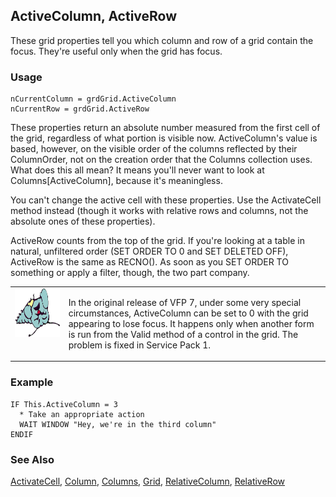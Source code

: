 ## ActiveColumn, ActiveRow

These grid properties tell you which column and row of a grid contain the focus. They're useful only when the grid has focus.

### Usage

```foxpro
nCurrentColumn = grdGrid.ActiveColumn
nCurrentRow = grdGrid.ActiveRow
```

These properties return an absolute number measured from the first cell of the grid, regardless of what portion is visible now. ActiveColumn's value is based, however, on the visible order of the columns reflected by their ColumnOrder, not on the creation order that the Columns collection uses. What does this all mean? It means you'll never want to look at Columns[ActiveColumn], because it's meaningless.

You can't change the active cell with these properties. Use the ActivateCell method instead (though it works with relative rows and columns, not the absolute ones of these properties).

ActiveRow counts from the top of the grid. If you're looking at a table in natural, unfiltered order (SET ORDER TO 0 and SET DELETED OFF), ActiveRow is the same as RECNO(). As soon as you SET ORDER TO something or apply a filter, though, the two part company.

<table>
<tr>
  <td width="17%" valign="top">
<img width="95" height="78" src="fixbug1.gif">
  </td>
  <td width=83%>
  <p>In the original release of VFP 7, under some very special circumstances, ActiveColumn can be set to 0 with the grid appearing to lose focus. It happens only when another form is run from the Valid method of a control in the grid. The problem is fixed in Service Pack 1.</p>
  </td>
 </tr>
</table>

### Example

```foxpro
IF This.ActiveColumn = 3
  * Take an appropriate action
  WAIT WINDOW "Hey, we're in the third column"
ENDIF
```
### See Also

[ActivateCell](s4g472.md), [Column](s4g488.md), [Columns](s4g467.md), [Grid](s4g488.md), [RelativeColumn](s4g531.md), [RelativeRow](s4g531.md)
